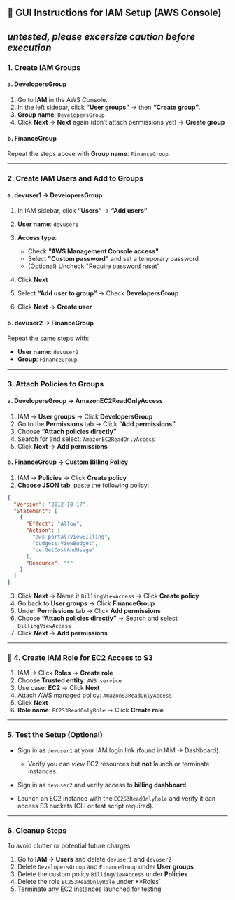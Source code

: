## 🔧 GUI Instructions for IAM Setup (AWS Console)
*untested, please excersize caution before execution*
---

### 1. **Create IAM Groups**

#### a. DevelopersGroup

1. Go to **IAM** in the AWS Console.
2. In the left sidebar, click **“User groups”** → then **“Create group”**.
3. **Group name**: `DevelopersGroup`
4. Click **Next** → **Next** again (don’t attach permissions yet) → **Create group**

#### b. FinanceGroup

Repeat the steps above with **Group name**: `FinanceGroup`.

---

### 2. **Create IAM Users and Add to Groups**

#### a. devuser1 → DevelopersGroup

1. In IAM sidebar, click **“Users”** → **“Add users”**
2. **User name**: `devuser1`
3. **Access type**:

   * Check **"AWS Management Console access"**
   * Select **"Custom password"** and set a temporary password
   * (Optional) Uncheck "Require password reset"
4. Click **Next**
5. Select **“Add user to group”** → Check **DevelopersGroup**
6. Click **Next** → **Create user**

#### b. devuser2 → FinanceGroup

Repeat the same steps with:

* **User name**: `devuser2`
* **Group**: `FinanceGroup`

---

### 3. **Attach Policies to Groups**

#### a. DevelopersGroup → AmazonEC2ReadOnlyAccess

1. IAM → **User groups** → Click **DevelopersGroup**
2. Go to the **Permissions** tab → Click **“Add permissions”**
3. Choose **“Attach policies directly”**
4. Search for and select: `AmazonEC2ReadOnlyAccess`
5. Click **Next** → **Add permissions**

#### b. FinanceGroup → Custom Billing Policy

1. IAM → **Policies** → Click **Create policy**
2. **Choose JSON tab**, paste the following policy:

```json
{
  "Version": "2012-10-17",
  "Statement": [
    {
      "Effect": "Allow",
      "Action": [
        "aws-portal:ViewBilling",
        "budgets:ViewBudget",
        "ce:GetCostAndUsage"
      ],
      "Resource": "*"
    }
  ]
}
```

3. Click **Next** → Name it `BillingViewAccess` → Click **Create policy**
4. Go back to **User groups** → Click **FinanceGroup**
5. Under **Permissions** tab → Click **Add permissions**
6. Choose **“Attach policies directly”** → Search and select `BillingViewAccess`
7. Click **Next** → **Add permissions**

---

### 🧢 4. **Create IAM Role for EC2 Access to S3**

1. IAM → Click **Roles** → **Create role**
2. Choose **Trusted entity**: `AWS service`
3. Use case: **EC2** → Click **Next**
4. Attach AWS managed policy: `AmazonS3ReadOnlyAccess`
5. Click **Next**
6. **Role name**: `EC2S3ReadOnlyRole` → Click **Create role**

---

### 5. **Test the Setup (Optional)**

* Sign in as `devuser1` at your IAM login link (found in IAM → Dashboard).

  * Verify you can *view* EC2 resources but **not** launch or terminate instances.
* Sign in as `devuser2` and verify access to **billing dashboard**.
* Launch an EC2 instance with the `EC2S3ReadOnlyRole` and verify it can access S3 buckets (CLI or test script required).

---

### 6. **Cleanup Steps**

To avoid clutter or potential future charges:

1. Go to **IAM → Users** and delete `devuser1` and `devuser2`
2. Delete `DevelopersGroup` and `FinanceGroup` under **User groups**
3. Delete the custom policy `BillingViewAccess` under **Policies**
4. Delete the role `EC2S3ReadOnlyRole` under \*\*Roles\`
5. Terminate any EC2 instances launched for testing
